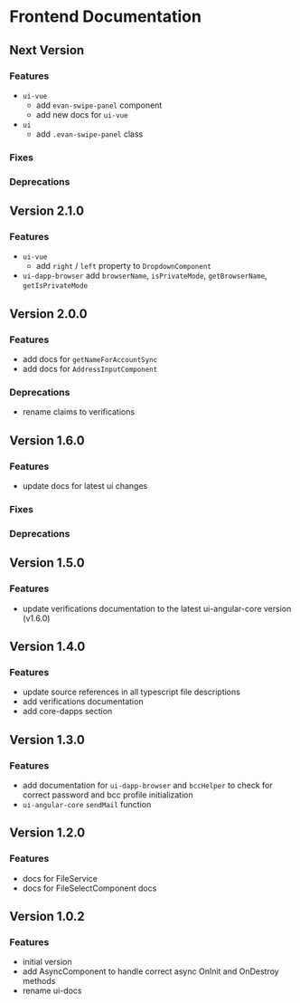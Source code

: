 # Frontend Documentation

## Next Version
### Features
- `ui-vue`
  - add `evan-swipe-panel` component
  - add new docs for `ui-vue`
- `ui`
  - add `.evan-swipe-panel` class

### Fixes

### Deprecations

## Version 2.1.0
### Features
- `ui-vue`
  - add `right` / `left` property to `DropdownComponent`
- `ui-dapp-browser`
  add `browserName`, `isPrivateMode`, `getBrowserName`, `getIsPrivateMode`


## Version 2.0.0
### Features
- add docs for `getNameForAccountSync`
- add docs for `AddressInputComponent`

### Deprecations
- rename claims to verifications


## Version 1.6.0
### Features
- update docs for latest ui changes

### Fixes
### Deprecations


## Version 1.5.0
### Features
- update verifications documentation to the latest ui-angular-core version (v1.6.0)


## Version 1.4.0
### Features
- update source references in all typescript file descriptions
- add verifications documentation
- add core-dapps section


## Version 1.3.0
### Features
- add documentation for `ui-dapp-browser` and `bccHelper` to check for correct password and bcc profile initialization
- `ui-angular-core` `sendMail` function


## Version 1.2.0
### Features
- docs for FileService
- docs for FileSelectComponent docs


## Version 1.0.2
### Features
- initial version
- add AsyncComponent to handle correct async OnInit and OnDestroy methods
- rename ui-docs
